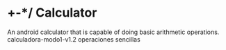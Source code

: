 # +-*/ Calculator 
An android calculator that is capable of doing basic arithmetic operations.
 calculadora-modo1-v1.2
operaciones sencillas 
